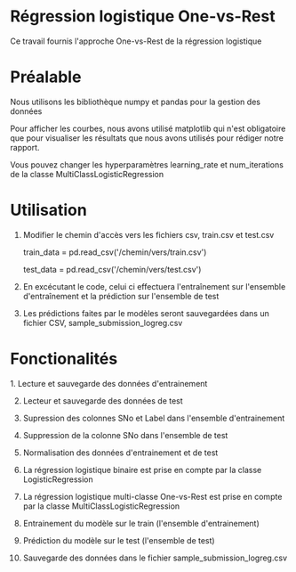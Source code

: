 # Régression logistique One-vs-Rest
Ce travail fournis l'approche One-vs-Rest de la régression logistique
<h1>Préalable</h1>
Nous utilisons les bibliothèque numpy et pandas pour la gestion des données


Pour afficher les courbes, nous avons utilisé matplotlib qui n'est obligatoire que pour visualiser les résultats que nous avons utilisés pour rédiger notre rapport. 


Vous pouvez changer les hyperparamètres learning_rate et num_iterations de la classe MultiClassLogisticRegression
<h1>Utilisation</h1>

   1. Modifier le chemin d'accès vers les fichiers csv, train.csv et test.csv

   
      train_data = pd.read_csv('/chemin/vers/train.csv')


      test_data = pd.read_csv('/chemin/vers/test.csv')


   2. En excécutant le code, celui ci effectuera l'entraînement sur l'ensemble d'entraînement et la prédiction sur l'ensemble de test

   
   3. Les prédictions faites par le modèles seront sauvegardées dans un fichier CSV, sample_submission_logreg.csv
<h1>Fonctionalités</h1>
   1. Lecture et sauvegarde des données d'entrainement


   2. Lecteur et sauvegarde des données de test

   
   3. Supression des colonnes SNo et Label dans l'ensemble d'entrainement

   
   4. Suppression de la colonne SNo dans l'ensemble de test

   
   5. Normalisation des données d'entrainement et de test 

   
   6. La régression logistique binaire est prise en compte par la classe LogisticRegression

    
   7. La régression logistique multi-classe One-vs-Rest est prise en compte par la classe MultiClassLogisticRegression

    
   8. Entrainement du modèle sur le train (l'ensemble d'entrainement)

    
   9. Prédiction du modèle sur le test (l'ensemble de test)

    
   10. Sauvegarde des données dans le fichier sample_submission_logreg.csv
